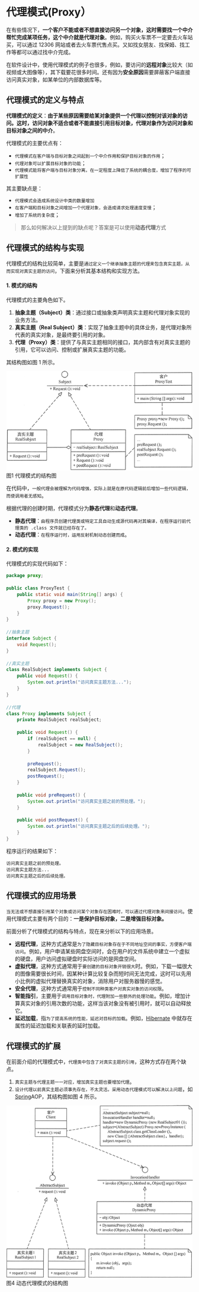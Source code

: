 # 代理模式(Proxy）

在有些情况下，**一个客户不能或者不想直接访问另一个对象，这时需要找一个中介帮忙完成某项任务，这个中介就是代理对象**。例如，购买火车票不一定要去火车站买，可以通过 12306 网站或者去火车票代售点买。又如找女朋友、找保姆、找工作等都可以通过找中介完成。

在软件设计中，使用代理模式的例子也很多，例如，要访问的**远程对象**比较大（如视频或大图像等），其下载要花很多时间。还有因为**安全原因**需要屏蔽客户端直接访问真实对象，如某单位的内部数据库等。

## 代理模式的定义与特点

**代理模式的定义**：**由于某些原因需要给某对象提供一个代理以控制对该对象的访问。这时，访问对象不适合或者不能直接引用目标对象，代理对象作为访问对象和目标对象之间的中介**。

代理模式的主要优点有：

- `代理模式在客户端与目标对象之间起到一个中介作用和保护目标对象的作用`；
- `代理对象可以扩展目标对象的功能`；
- `代理模式能将客户端与目标对象分离，在一定程度上降低了系统的耦合度，增加了程序的可扩展性`


其主要缺点是：

- `代理模式会造成系统设计中类的数量增加`
- `在客户端和目标对象之间增加一个代理对象，会造成请求处理速度变慢`；
- `增加了系统的复杂度`；

> 那么如何解决以上提到的缺点呢？答案是可以使用**动态代理**方式

## 代理模式的结构与实现

代理模式的结构比较简单，主要是`通过定义一个继承抽象主题的代理来包含真实主题，从而实现对真实主题的访问`，下面来分析其基本结构和实现方法。

#### 1. 模式的结构

代理模式的主要角色如下。

1. **抽象主题（Subject）类**：通过接口或抽象类声明真实主题和代理对象实现的业务方法。
2. **真实主题（Real Subject）类**：实现了抽象主题中的具体业务，是代理对象所代表的真实对象，是最终要引用的对象。
3. **代理（Proxy）类**：提供了与真实主题相同的接口，其内部含有对真实主题的引用，它可以访问、控制或扩展真实主题的功能。


其结构图如图 1 所示。

![代理模式的结构图](_images/proxy.gif)
图1 代理模式的结构图


在代码中，`一般代理会被理解为代码增强，实际上就是在原代码逻辑前后增加一些代码逻辑，而使调用者无感知`。

根据代理的创建时期，代理模式分为**静态代理**和**动态代理**。

- **静态代理**：`由程序员创建代理类或特定工具自动生成源代码再对其编译，在程序运行前代理类的 .class 文件就已经存在了。`
- **动态代理**：`在程序运行时，运用反射机制动态创建而成`。

#### 2. 模式的实现

代理模式的实现代码如下：

```java
package proxy;

public class ProxyTest {    
    public static void main(String[] args) {        
        Proxy proxy = new Proxy();        
        proxy.Request();    
    }
}

//抽象主题
interface Subject {    
    void Request();
}

//真实主题
class RealSubject implements Subject {    
    public void Request() {        
        System.out.println("访问真实主题方法...");    
    }
}

//代理
class Proxy implements Subject {    
    private RealSubject realSubject;   
    
    public void Request() {        
        if (realSubject == null) {            
            realSubject = new RealSubject();        
        }        
        
        preRequest();        
        realSubject.Request();        
        postRequest();    
    }    
    
    public void preRequest() {        
        System.out.println("访问真实主题之前的预处理。");    
    }    
    
    public void postRequest() {        
        System.out.println("访问真实主题之后的后续处理。");    
    }
}
```

程序运行的结果如下：

```
访问真实主题之前的预处理。
访问真实主题方法...
访问真实主题之后的后续处理。
```

## 代理模式的应用场景

`当无法或不想直接引用某个对象或访问某个对象存在困难时，可以通过代理对象来间接访问`。使用代理模式主要有两个目的：**一是保护目标对象，二是增强目标对象。**

前面分析了代理模式的结构与特点，现在来分析以下的应用场景。

- **远程代理**，这种方式通常是`为了隐藏目标对象存在于不同地址空间的事实，方便客户端访问`。例如，用户申请某些网盘空间时，会在用户的文件系统中建立一个虚拟的硬盘，用户访问虚拟硬盘时实际访问的是网盘空间。
- **虚拟代理**，这种方式通常用于`要创建的目标对象开销很大`时。例如，下载一幅很大的图像需要很长时间，因某种计算比较复杂而短时间无法完成，这时可以先用  小比例的虚拟代理替换真实的对象，消除用户对服务器慢的感觉。
- **安全代理**，这种方式通常用于`控制不同种类客户对真实对象的访问权限`。
- **智能指引**，主要用于`调用目标对象时，代理附加一些额外的处理功能`。例如，增加计算真实对象的引用次数的功能，这样当该对象没有被引用时，就可以自动释放它。
- **延迟加载**，指`为了提高系统的性能，延迟对目标的加载`。例如，[Hibernate](http://c.biancheng.net/hibernate/) 中就存在属性的延迟加载和关联表的延时加载。

## 代理模式的扩展

在前面介绍的代理模式中，`代理类中包含了对真实主题的引用`，这种方式存在两个缺点。

1. `真实主题与代理主题一一对应，增加真实主题也要增加代理`。
2. `设计代理以前真实主题必须事先存在，不太灵活。采用动态代理模式可以解决以上问题`，如 [Spring](http://c.biancheng.net/spring/)AOP，其结构图如图 4 所示。

![动态代理模式的结构图](_images/proxy_dynamic.gif)
图4 动态代理模式的结构图